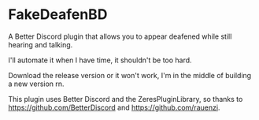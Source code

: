 # FakeDeafenBD
A Better Discord plugin that allows you to appear deafened while still hearing and talking.

I'll automate it when I have time, it shouldn't be too hard.

Download the release version or it won't work, I'm in the middle of building a new version rn.

This plugin uses Better Discord and the ZeresPluginLibrary, so thanks to https://github.com/BetterDiscord and https://github.com/rauenzi.

